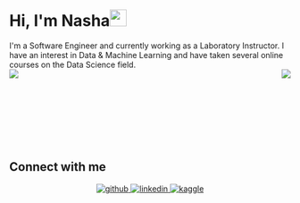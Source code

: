 
# Hi, I'm Nasha<img src="https://raw.githubusercontent.com/MartinHeinz/MartinHeinz/master/wave.gif" width="30px">
<div align="left">I'm a Software Engineer and currently working as a Laboratory Instructor. 
  I have an interest in Data & Machine Learning and have taken several online courses on the Data Science field.</div>
<div align="right"><img src="https://github-readme-stats.vercel.app/api/top-langs/?username=nashatia&hide_border=true&layout=compact" align="right" /></div>  
<img src="https://github-readme-stats.vercel.app/api?username=nashatia&show_icons=true&count_private=true&hide_border=true" align="left" />

<br/><br/><br/><br/><br/><br/><br/>    

## Connect with me  
<div align="center">
<a href="https://github.com/nashatia" target="_blank">
<img src=https://img.shields.io/badge/github-%2324292e.svg?&style=for-the-badge&logo=github&logoColor=white alt=github style="margin-bottom: 5px;" />
</a>
<a href="https://linkedin.com/in/nasha-hikmatia" target="_blank">
<img src=https://img.shields.io/badge/linkedin-%231E77B5.svg?&style=for-the-badge&logo=linkedin&logoColor=white alt=linkedin style="margin-bottom: 5px;" />
</a>
<a href="https://www.kaggle.com/nashatia" target="_blank">
<img src=https://img.shields.io/badge/kaggle-%2344BAE8.svg?&style=for-the-badge&logo=kaggle&logoColor=white alt=kaggle style="margin-bottom: 5px;" />
</a>  
</div>  
  

<br/>  

<!---👋 Hi, I’m @nashatia
- 👀 I’m interested in ...
- 🌱 I’m currently learning ...
- 💞️ I’m looking to collaborate on ...
- 📫 How to reach me ...

nashatia/nashatia is a ✨ special ✨ repository because its `README.md` (this file) appears on your GitHub profile.
You can click the Preview link to take a look at your changes.
--->
